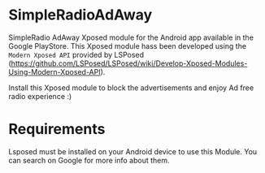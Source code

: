 # SimpleRadioAdAway

SimpleRadio AdAway Xposed module for the Android app available in the Google PlayStore. This Xposed module hass been developed using the `Modern Xposed API` provided by LSPosed (https://github.com/LSPosed/LSPosed/wiki/Develop-Xposed-Modules-Using-Modern-Xposed-API).

Install this Xposed module to block the advertisements and enjoy Ad free radio experience :)

# Requirements

Lsposed must be installed on your Android device to use this Module. You can search on Google for more info about them.

